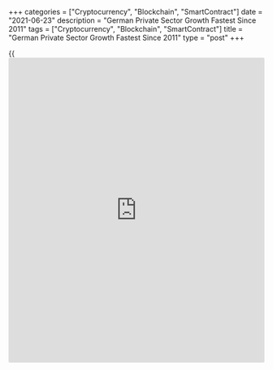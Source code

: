 +++
categories = ["Cryptocurrency", "Blockchain", "SmartContract"]
date = "2021-06-23"
description = "German Private Sector Growth Fastest Since 2011"
tags = ["Cryptocurrency", "Blockchain", "SmartContract"]
title = "German Private Sector Growth Fastest Since 2011"
type = "post"
+++

{{<iframe id="large-banner" src="https://www.bounty.group/#slide=7.0" width="100%" height="600" scrolling="no" style="border: 0px solid rgb(216, 221, 230); border-radius: 3px;">}}

Germany's private sector grew at the fastest pace in more than a decade
in June with the further easing of COVID-19 restrictions, flash survey
results from IHS Markit showed on Wednesday.

The flash composite output index climbed to a 123-month high of 60.4
from 56.2 in the previous month. A score above 50 suggests expansion in
the sector.

The upturn reflected improved performances across both monitored
sectors. In services, [business][1] activity rose at the quickest for
more than ten years. The corresponding Purchasing Managers' Index came
in at 58.1, up from 52.8 a month ago.  
  
The manufacturing PMI rose moderately to 64.9 in June from 64.4 in the
prior month. Economists had forecast the index to fall more sharply to
63.0.

"With containment measures set to be lifted further in July, this strong
momentum is on course to carry over to the third quarter," Phil Smith,
an associate director at IHS Markit said.

For comments and feedback [contact](https://www.playgroundfx.com/contact/): editorial@rtt[news](https://www.letsplayfx.com/blog/forex-news-website/).com

[Economic News][2]

 **What parts of the world are seeing the best (and worst) economic
performances lately? Click[here][3] to check out our [Econ Scorecard][3]
and find out! See up-to-the-moment [ranking](https://www.playgroundfx.com/blog/crypto-exchange-ranking/)s for the best and worst
performers in [GDP][4], [unemployment rate][5], [inflation][6] and much
more.**

   1. www.rtt[news](https://www.letsplayfx.com/blog/forex-news-website/).com/Content/Business.aspx
   2. www.rtt[news](https://www.letsplayfx.com/blog/forex-news-website/).com/Content/EconomicNews.aspx
   3. www.rtt[news](https://www.letsplayfx.com/blog/forex-news-website/).com/economic-scorecard/world-rank/retail-sales/highest-performance.aspx
   4. www.rtt[news](https://www.letsplayfx.com/blog/forex-news-website/).com/economic-scorecard/world-rank/GDP/highest-performance.aspx
   5. www.rtt[news](https://www.letsplayfx.com/blog/forex-news-website/).com/economic-scorecard/world-rank/unemployment-rate/lowest-performance.aspx
   6. www.rtt[news](https://www.letsplayfx.com/blog/forex-news-website/).com/economic-scorecard/world-rank/CPI/highest-performance.aspx